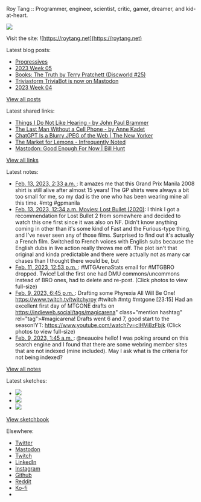 Roy Tang :: Programmer, engineer, scientist, critic, gamer, dreamer, and kid-at-heart.

![](https://roytang.net/static/img/profile.jpg)

Visit the site: ![https://roytang.net](https://roytang.net)

Latest blog posts:

- [Progressives](https://roytang.net/2023/02/progressives/)
- [2023 Week 05](https://roytang.net/2023/02/2023-week-05/)
- [Books: The Truth by Terry Pratchett (Discworld #25)](https://roytang.net/2023/02/the-truth/)
- [Triviastorm TriviaBot is now on Mastodon](https://roytang.net/2023/02/triviastorm-mastodon/)
- [2023 Week 04](https://roytang.net/2023/01/2023-week-04/)

[View all posts](https://roytang.net/blog)

Latest shared links:

- [Things I Do Not Like Hearing - by John Paul Brammer](https://roytang.net/2023/02/2992bbba9ff151f059b819840f2f31e1/)
- [The Last Man Without a Cell Phone - by Anne Kadet](https://roytang.net/2023/02/44aff28e0de71d7ae5b0d285d67e42ce/)
- [ChatGPT Is a Blurry JPEG of the Web | The New Yorker](https://roytang.net/2023/02/9b189fd040d553dc1b8788dba04038a0/)
- [The Market for Lemons - Infrequently Noted](https://roytang.net/2023/02/f430c05adc46131d97da8bb2192f5c0f/)
- [Mastodon: Good Enough For Now | Bill Hunt](https://roytang.net/2023/02/fccb0f6e7c82fc4a6990ce91a650fd77/)

[View all links](https://roytang.net/links)

Latest notes:

- [Feb. 13, 2023, 2:33 a.m. ](https://roytang.net/2023/02/7451037fb675310a979a4d075a004a0a/): It amazes me that this Grand Prix Manila 2008 shirt is still alive after almost 15 years! The GP shirts were always a bit too small for me, so my dad is the one who has been wearing mine all this time. #mtg #gpmanila
- [Feb. 13, 2023, 12:34 a.m. Movies: Lost Bullet (2020)](https://roytang.net/2023/02/lost-bullet-2020/): I think I got a recommendation for Lost Bullet 2 from somewhere and decided to watch this one first since it was also on NF. Didn&#x27;t know anything coming in other than it&#x27;s some kind of Fast and the Furious-type thing, and I&#x27;ve never seen any of those films. Surprised to find out it&#x27;s actually a French film. Switched to French voices with English subs because the English dubs in live action really throws me off. The plot isn&#x27;t that original and kinda predictable and there were actually not as many car chases than I thought there would be, but
- [Feb. 11, 2023, 12:53 p.m. ](https://roytang.net/2023/02/1624270286182027267/): #MTGArenaStats email for #MTGBRO dropped. Twice! Lol the first one had DMU commons/uncommons instead of BRO ones, had to delete and re-post. (Click photos to view full-size)
- [Feb. 9, 2023, 6:45 p.m. ](https://roytang.net/2023/02/dee35db04d4629f35cfcaae54c27a575/): Drafting some Phyrexia All Will Be One! https://www.twitch.tv/twitchyroy #twitch #mtg #mtgone [23:15] Had an excellent first day of MTGONE drafts on https://indieweb.social/tags/magicarena&quot; class=&quot;mention hashtag&quot; rel=&quot;tag&quot;&gt;#magicarena! Drafts went 6 and 7, good start to the season!YT: https://www.youtube.com/watch?v=cIHVi8zFbjk (Click photos to view full-size)
- [Feb. 9, 2023, 1:45 a.m. ](https://roytang.net/2023/02/109830360718613258/): @neauoire hello! I was poking around on this search engine and I found that there are some webring member sites that are not indexed (mine included). May I ask what is the criteria for not being indexed?

[View all notes](https://roytang.net/notes)

Latest sketches:


- ![](https://roytang.net/media/cache/3c/da/3cda657c471879c3cfa81b898b810cd6.jpg)
- ![](https://roytang.net/media/cache/a2/60/a260eacc913ee7c542024b154923702f.jpg)
- ![](https://roytang.net/media/cache/e0/88/e0888b7f7a1e342aba8cced2a0784cc4.jpg)

[View sketchbook](https://roytang.net/albums/sketchbook)


Elsewhere:

- [Twitter](https://twitter.com/roytang)
- [Mastodon](https://indieweb.social/@roytang)
- [Twitch](https://twitch.tv/twitchyroy)
- [LinkedIn](https://www.linkedin.com/in/roytang)
- [Instagram](https://instagram.com/roytang0400)
- [Github](https://github.com/roytang)
- [Reddit](https://reddit.com/u/hungryroy)
- [Ko-fi](https://ko-fi.com/roytang)
- [](mailto:hello@roytang.net)